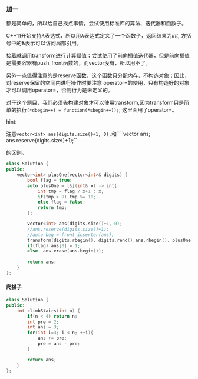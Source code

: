 ### 加一

都是简单的，所以给自己找点事情，尝试使用标准库的算法、迭代器和函数子。

C++11开始支持$\lambda$表达式，所以用$\lambda$表达式定义了一个函数子，返回结果为$int$, 方括号中的&表示可以访问局部引用。

接着就调用transform进行计算赋值；尝试使用了前向插值迭代器，但是前向插值是需要容器有push_front函数的，而vector没有，所以用不了。

另外一点值得注意的是reserve函数，这个函数只分配内存，不构造对象；因此，对reserve保留的空间内进行操作时要注意 operator=的使用，只有构造好的对象才可以调用operator=，否则行为是未定义的。

对于这个题目，我们必须先构建对象才可以使用transform,因为transform只是简单的执行``(*dbegin++) = function(*sbegin++));``; 这里面用了operator=。

hint:

注意``vector<int> ans(digits.size()+1, 0);``和````vector<int> ans; ans.reserve(digits.size()+1);``

的区别。

```c++
class Solution {
public:
    vector<int> plusOne(vector<int>& digits) {
        bool flag = true;
        auto plusOne = [&](int& x) -> int{
            int tmp = flag ? x+1 : x;
            if(tmp > 9) tmp %= 10;
            else flag = false;
            return tmp;
        };

        vector<int> ans(digits.size()+1, 0);
        //ans.reserve(digits.size()+1);
        //auto beg = front_inserter(ans);
        transform(digits.rbegin(), digits.rend(),ans.rbegin(), plusOne);
        if(flag) ans[0] = 1;
        else  ans.erase(ans.begin());
        
        return ans;
    }
};
```



#### 爬梯子

```c++
class Solution {
public:
    int climbStairs(int n) {
        if(n < 4) return n;
        int pre = 2;
        int ans = 3;
        for(int i=3; i < n; ++i){
            ans += pre;
            pre = ans - pre;
        }

        return ans;
    }
};
```


